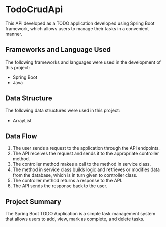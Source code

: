 # TodoCrudApi

This APi developed as a  TODO application developed using Spring Boot framework, which allows users to manage their tasks in a convenient manner.

## Frameworks and Language Used

The following frameworks and languages were used in the development of this project:
- Spring Boot
-  Java


## Data Structure

The following data structures were used in this project:
- ArrayList

## Data Flow


1. The user sends a request to the application through the API endpoints.
2. The API receives the request and sends it to the appropriate controller method.
3. The controller method makes a call to the method in service class.
4. The method in service class builds logic and retrieves or modifies data from the database, which is in turn given to controller class.
5. The controller method returns a response to the API.
6. The API sends the response back to the user.

## Project Summary
The Spring Boot TODO Application is a simple task management system that allows users to add, view, mark as complete, and delete tasks. 
